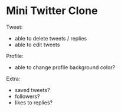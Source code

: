 # Mini Twitter Clone

Tweet:

- able to delete tweets / replies
- able to edit tweets

Profile:

- able to change profile background color?

Extra:

- saved tweets?
- followers?
- likes to replies?
